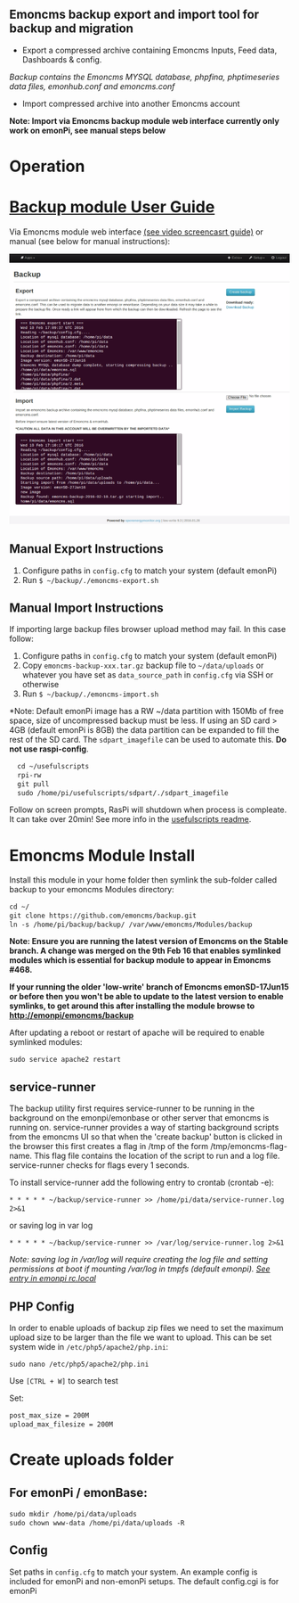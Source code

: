 
## Emoncms backup export and import tool for backup and migration

* Export a compressed archive containing Emoncms Inputs, Feed data, Dashboards & config. 

*Backup contains the Emoncms MYSQL database, phpfina, phptimeseries data files, emonhub.conf and emoncms.conf*

* Import compressed archive into another Emoncms account


**Note: Import via Emoncms backup module web interface currently only work on emonPi, see manual steps below**

# Operation

# [Backup module User Guide](https://guide.openenergymonitor.org/setup/import/)

Via Emoncms module web interface [(see video screencasrt guide)](https://www.youtube.com/watch?v=5U_tOlsWjXM) or manual (see below for manual instructions):

![image](image.png)

## Manual Export Instructions
1. Configure paths in `config.cfg` to match your system (default emonPi) 
2. Run `$ ~/backup/./emoncms-export.sh`

## Manual Import Instructions

If importing large backup files browser upload method may fail. In this case follow: 

1. Configure paths in `config.cfg` to match your system (default emonPi) 
2. Copy `emoncms-backup-xxx.tar.gz` backup file to `~/data/uploads` or whatever you have set as `data_source_path` in `config.cfg` via SSH or otherwise
3. Run `$ ~/backup/./emoncms-import.sh`

*Note: Default emonPi image has a RW ~/data partition with 150Mb of free space, size of uncompressed backup must be less. If using an SD card > 4GB (default emonPi is 8GB) the data partition can be expanded to fill the rest of the SD card. The `sdpart_imagefile` can be used to automate this. **Do not use raspi-config**. 
```
  cd ~/usefulscripts
  rpi-rw
  git pull
  sudo /home/pi/usefulscripts/sdpart/./sdpart_imagefile
```
Follow on screen prompts, RasPi will shutdown when process is compleate. It can take over 20min! See more info in the [usefulscripts readme](https://github.com/emoncms/usefulscripts/blob/master/readme.md). 

# Emoncms Module Install
 
 Install this module in your home folder then symlink the sub-folder called backup to your emoncms Modules directory:

    cd ~/
    git clone https://github.com/emoncms/backup.git
    ln -s /home/pi/backup/backup/ /var/www/emoncms/Modules/backup

**Note: Ensure you are running the latest version of Emoncms on the Stable branch. A change was merged on the 9th Feb 16 that enables symlinked modules which is essential for backup module to appear in Emoncms #468.** 

**If your running the older 'low-write' branch of Emoncms emonSD-17Jun15 or before then you won't be able to update to the latest version to enable symlinks, to get around this after installing the module browse to [http://emonpi/emoncms/backup](http://emonpi/emoncms/backup)**

After updating a reboot or restart of apache will be required to enable symlinked modules:

    sudo service apache2 restart

## service-runner

The backup utility first requires service-runner to be running in the background on the emonpi/emonbase or other server that emoncms is running on. service-runner provides a way of starting background scripts from the emoncms UI so that when the 'create backup' button is clicked in the browser this first creates a flag in /tmp of the form /tmp/emoncms-flag-name. This flag file contains the location of the script to run and a log file. service-runner checks for flags every 1 seconds.

To install service-runner add the following entry to crontab (crontab -e):

    * * * * * ~/backup/service-runner >> /home/pi/data/service-runner.log 2>&1

or saving log in var log

    * * * * * ~/backup/service-runner >> /var/log/service-runner.log 2>&1

*Note: saving log in /var/log will require creating the log file and setting permissions at boot if mounting /var/log in tmpfs (default emonpi). [See entry in emonpi rc.local](https://github.com/openenergymonitor/emonpi/blob/master/rc.local_jessieminimal#L12)*

## PHP Config

In order to enable uploads of backup zip files we need to set the maximum upload size to be larger than the file we want to upload. This can be set system wide in `/etc/php5/apache2/php.ini`:

    sudo nano /etc/php5/apache2/php.ini

Use `[CTRL + W]` to search test

Set:

    post_max_size = 200M
    upload_max_filesize = 200M

# Create uploads folder

## For emonPi / emonBase:

    sudo mkdir /home/pi/data/uploads
    sudo chown www-data /home/pi/data/uploads -R
    
## Config

Set paths in `config.cfg` to match your system. An example config is included for emonPi and non-emonPi setups. The default config.cgi is for emonPi
